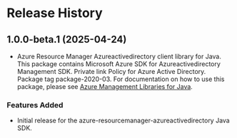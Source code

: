 # Release History

## 1.0.0-beta.1 (2025-04-24)

- Azure Resource Manager Azureactivedirectory client library for Java. This package contains Microsoft Azure SDK for Azureactivedirectory Management SDK. Private link Policy for Azure Active Directory. Package tag package-2020-03. For documentation on how to use this package, please see [Azure Management Libraries for Java](https://aka.ms/azsdk/java/mgmt).
### Features Added

- Initial release for the azure-resourcemanager-azureactivedirectory Java SDK.
